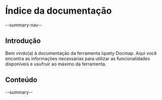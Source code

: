 # Índice da documentação

--summary-nav--

## Introdução

Bem vindo(a) à documentação da ferramenta Iquety Docmap. Aqui você encontra as informações necessárias para utilizar as funcionalidades disponíveis e usufruir ao máximo da ferramenta.

## Conteúdo

--summary--
